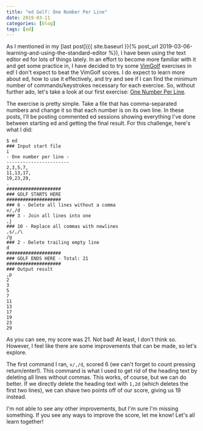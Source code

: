 ```yaml
---
title: "ed Golf: One Number Per Line"
date: 2019-03-11
categories: [blog]
tags: [ed]
---
```

As I mentioned in my [last post]({{ site.baseurl }}{% post_url 2019-03-06-learning-and-using-the-standard-editor %}), I have been using the text editor ed for lots of things lately. In an effort to become more familiar with it and get some practice in, I have decided to try some [VimGolf](https://www.vimgolf.com) exercises in ed! I don't expect to beat the VimGolf scores. I do expect to learn more about ed, how to use it effectively, and try and see if I can find the minimum number of commands/keystrokes necessary for each exercise. So, without further ado, let's take a look at our first exercise: [One Number Per Line](https://www.vimgolf.com/challenges/56fb2e75ccffcc0009026473).

The exercise is pretty simple. Take a file that has comma-separated numbers and change it so that each number is on its own line. In these posts, I'll be posting commented ed sessions showing everything I've done between starting ed and getting the final result. For this challenge, here's what I did:

```
$ ed
### Input start file
i
- One number per line -
-----------------------
2,3,5,7,
11,13,17,
19,23,29,
.
####################
### GOLF STARTS HERE
####################
### 6 - Delete all lines without a comma
v/,/d
### 3 - Join all lines into one
,j
### 10 - Replace all commas with newlines
,s/,/\
/g
### 2 - Delete trailing empty line
d
####################
### GOLF ENDS HERE - Total: 21
####################
### Output result
,p
2
3
5
7
11
13
17
19
23
29
```

As you can see, my score was 21. Not bad! At least, I don't think so. However, I feel like there are some improvements that can be made, so let's explore.

The first command I ran, `v/,/d`, scored 6 (we can't forget to count pressing return/enter!). This command is what I used to get rid of the heading text by deleting all lines without commas. This works, of course, but we can do better. If we directly delete the heading text with `1,2d` (which deletes the first two lines), we can shave two points off of our score, giving us 19 instead.

I'm not able to see any other improvements, but I'm sure I'm missing something. If you see any ways to improve the score, let me know! Let's all learn together!
